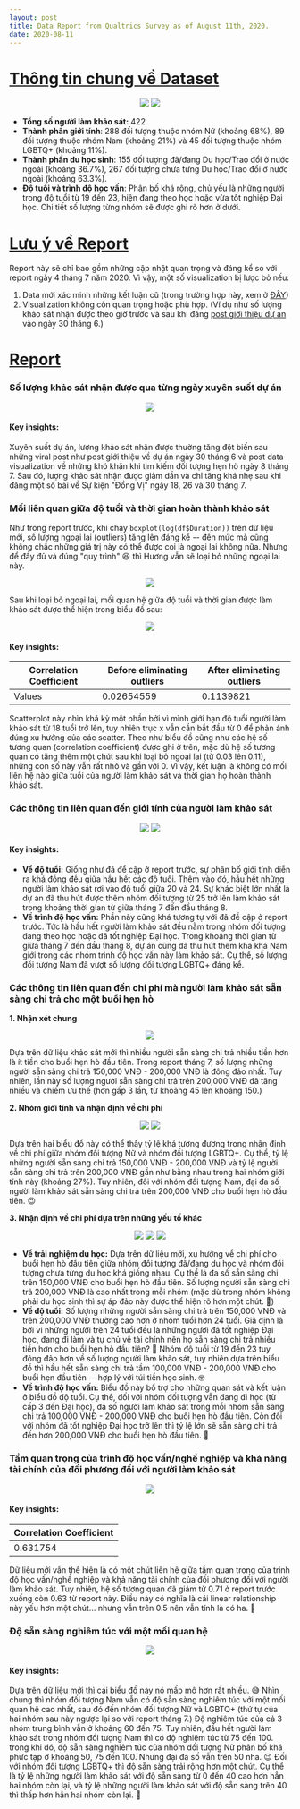 ```yaml
---
layout: post
title: Data Report from Qualtrics Survey as of August 11th, 2020.
date: 2020-08-11
---
```


# <ins>Thông tin chung về Dataset</ins>

<p align="center">
  <img src="https://raw.githubusercontent.com/ngmaihuong/saigondatingproject/master/assets/img/0811/fd-1.png?raw=true">
  <img src="https://raw.githubusercontent.com/ngmaihuong/saigondatingproject/master/assets/img/0811/fd-5.png?raw=true">
</p>

- **Tổng số người làm khảo sát:** 422
- **Thành phần giới tính**: 288 đối tượng thuộc nhóm Nữ (khoảng 68%), 89 đối tượng thuộc nhóm Nam (khoảng 21%) và 45 đối tượng thuộc nhóm LGBTQ+ (khoảng 11%).
- **Thành phần du học sinh**: 155 đối tượng đã/đang Du học/Trao đổi ở nước ngoài (khoảng 36.7%), 267 đối tượng chưa từng Du học/Trao đổi ở nước ngoài (khoảng 63.3%).
- **Độ tuổi và trình độ học vấn**: Phân bố khá rộng, chủ yếu là những người trong độ tuổi từ 19 đến 23, hiện đang theo học hoặc vừa tốt nghiệp Đại học. Chi tiết số lượng từng nhóm sẽ được ghi rõ hơn ở dưới.

# <ins>Lưu ý về Report</ins>
Report này sẽ chỉ bao gồm những cập nhật quan trọng và đáng kể so với report ngày 4 tháng 7 năm 2020. Vì vậy, một số visualization bị lược bỏ nếu:
1. Data mới xác minh những kết luận cũ (trong trường hợp này, xem ở [ĐÂY](https://ngmaihuong.github.io/saigondatingproject/2020/07/05/report.html))
2. Visualization không còn quan trọng hoặc phù hợp. (Ví dụ như số lượng khảo sát nhận được theo giờ trước và sau khi đăng [post giới thiệu dự án](https://www.facebook.com/saigondatingproject/posts/125448935880031?__tn__=K-R) vào ngày 30 tháng 6.)

# <ins>Report</ins>

### Số lượng khảo sát nhận được qua từng ngày xuyên suốt dự án

<p align="center">
  <img src="https://raw.githubusercontent.com/ngmaihuong/saigondatingproject/master/assets/img/0811/fd-2.png?raw=true">
</p>

#### Key insights:
Xuyên suốt dự án, lượng khảo sát nhận được thường tăng đột biến sau những viral post như post giới thiệu về dự án ngày 30 tháng 6 và post data visualization về những khó khăn khi tìm kiếm đối tượng hẹn hò ngày 8 tháng 7. Sau đó, lượng khảo sát nhận được giảm dần và chỉ tăng khá nhẹ sau khi đăng một số bài về Sự kiện "Đồng Vị" ngày 18, 26 và 30 tháng 7.

### Mối liên quan giữa độ tuổi và thời gian hoàn thành khảo sát

Như trong report trước, khi chạy `boxplot(log(df$Duration))` trên dữ liệu mới, số lượng ngoại lai (outliers) tăng lên đáng kể -- đến mức mà cũng không chắc những giá trị này có thể được coi là ngoại lai không nữa. Nhưng để đầy đủ và đúng "quy trình" :laughing: thì Hương vẫn sẽ loại bỏ những ngoại lai này.

<p align="center">
  <img src="https://raw.githubusercontent.com/ngmaihuong/saigondatingproject/master/assets/img/0811/fd-3.png?raw=true">
</p>

Sau khi loại bỏ ngoại lai, mối quan hệ giữa độ tuổi và thời gian được làm khảo sát được thể hiện trong biểu đồ sau:

<p align="center">
  <img src="https://raw.githubusercontent.com/ngmaihuong/saigondatingproject/master/assets/img/0811/fd-4.png?raw=true">
</p>

#### Key insights:

Correlation Coefficient   | Before eliminating outliers | After eliminating outliers  |
------------------------- |-----------------------------|-----------------------------|
Values                    | 0.02654559                  | 0.1139821                   |

Scatterplot này nhìn khá kỳ một phần bởi vì mình giới hạn độ tuổi người làm khảo sát từ 18 tuổi trở lên, tuy nhiên trục x vẫn cần bắt đầu từ 0 để phản ánh đúng xu hướng của các scatter. Theo như biểu đồ cũng như các hệ số tương quan (correlation coefficient) được ghi ở trên, mặc dù hệ số tương quan có tăng thêm một chút sau khi loại bỏ ngoại lai (từ 0.03 lên 0.11), những con số này vẫn rất nhỏ và gần với 0. Vì vậy, kết luận là không có mối liên hệ nào giữa tuổi của người làm khảo sát và thời gian họ hoàn thành khảo sát.

### Các thông tin liên quan đến giới tính của người làm khảo sát

<p align="center">
  <img src="https://raw.githubusercontent.com/ngmaihuong/saigondatingproject/master/assets/img/0811/fd-6.png?raw=true">
  <img src="https://raw.githubusercontent.com/ngmaihuong/saigondatingproject/master/assets/img/0811/fd-7.png?raw=true">
</p>

#### Key insights:

- **Về độ tuổi:** Giống như đã đề cập ở report trước, sự phân bố giới tính diễn ra khá đồng đều giữa hầu hết các độ tuổi. Thêm vào đó, hầu hết những người làm khảo sát rơi vào độ tuổi giữa 20 và 24. Sự khác biệt lớn nhất là dự án đã thu hút được thêm nhóm đối tượng từ 25 trở lên làm khảo sát trong khoảng thời gian từ giữa tháng 7 đến đầu tháng 8.
- **Về trình độ học vấn:** Phần này cũng khá tương tự với đã đề cập ở report trước. Tức là hầu hết người làm khảo sát đều nằm trong nhóm đối tượng đang theo học hoặc đã tốt nghiệp Đại học. Trong khoảng thời gian từ giữa tháng 7 đến đầu tháng 8, dự án cũng đã thu hút thêm kha khá Nam giới trong các nhóm trình độ học vấn này làm khảo sát. Cụ thể, số lượng đối tượng Nam đã vượt số lượng đối tượng LGBTQ+ đáng kể.

### Các thông tin liên quan đến chi phí mà người làm khảo sát sẵn sàng chi trả cho một buổi hẹn hò

**1. Nhận xét chung**

<p align="center">
  <img src="https://raw.githubusercontent.com/ngmaihuong/saigondatingproject/master/assets/img/0811/fd-8.png?raw=true">
</p>

Dựa trên dữ liệu khảo sát mới thì nhiều người sẵn sàng chi trả nhiều tiền hơn là ít tiền cho buổi hẹn hò đầu tiên. Trong report tháng 7, số lượng những người sẵn sàng chi trả 150,000 VNĐ - 200,000 VNĐ là đông đảo nhất. Tuy nhiên, lần này số lượng người sẵn sàng chi trả trên 200,000 VNĐ đã tăng nhiều và chiếm ưu thế (hơn gấp 3 lần, từ khoảng 45 lên khoảng 150.)

**2. Nhóm giới tính và nhận định về chi phí**

<p align="center">
  <img src="https://raw.githubusercontent.com/ngmaihuong/saigondatingproject/master/assets/img/0811/fd-9.png?raw=true">
  <img src="https://raw.githubusercontent.com/ngmaihuong/saigondatingproject/master/assets/img/0811/fd-10.png?raw=true">
</p>

Dựa trên hai biểu đồ này có thể thấy tỷ lệ khá tương đương trong nhận định về chi phí giữa nhóm đối tượng Nữ và nhóm đối tượng LGBTQ+. Cụ thể, tỷ lệ những người sẵn sàng chi trả 150,000 VNĐ - 200,000 VNĐ và tỷ lệ người sẵn sàng chi trả trên 200,000 VNĐ gần như bằng nhau trong hai nhóm giới tính này (khoảng 27%). Tuy nhiên, đối với nhóm đối tượng Nam, đại đa số người làm khảo sát sẵn sàng chi trả trên 200,000 VNĐ cho buổi hẹn hò đầu tiên. :wink:

**3. Nhận định về chi phí dựa trên những yếu tố khác**

<p align="center">
  <img src="https://raw.githubusercontent.com/ngmaihuong/saigondatingproject/master/assets/img/0811/fd-11.png?raw=true">
  <img src="https://raw.githubusercontent.com/ngmaihuong/saigondatingproject/master/assets/img/0811/fd-12.png?raw=true">
  <img src="https://raw.githubusercontent.com/ngmaihuong/saigondatingproject/master/assets/img/0811/fd-13.png?raw=true">
</p>

- **Về trải nghiệm du học:** Dựa trên dữ liệu mới, xu hướng về chi phí cho buổi hẹn hò đầu tiên giữa nhóm đối tượng đã/đang du học và nhóm đối tượng chưa từng du học khá giống nhau. Cụ thể là đa số sẵn sàng chi trên 150,000 VNĐ cho buổi hẹn hò đầu tiên. Số lượng người sẵn sàng chi trả 200,000 VNĐ là cao nhất trong mỗi nhóm (mặc dù trong nhóm không phải du học sinh thì sự áp đảo này được thể hiện rõ hơn một chút. :thinking:) 
- **Về độ tuổi:** Số lượng những người sẵn sàng chi trả trên 150,000 VNĐ và trên 200,000 VNĐ thường cao hơn ở nhóm tuổi hơn 24 tuổi. Giả định là bởi vi những người trên 24 tuổi đều là những người đã tốt nghiệp Đại học, đang đi làm và tự chủ về tài chính nên họ sẵn sàng chi trả nhiều tiền hơn cho buổi hẹn hò đầu tiên? :money_with_wings: Nhóm độ tuổi từ 19 đến 23 tuy đông đảo hơn về số lượng người làm khảo sát, tuy nhiên dựa trên biểu đồ thì hầu hết sẵn sàng chi trả tầm 100,000 VNĐ - 200,000 VNĐ cho buổi hẹn đầu tiên -- hợp lý với túi tiền học sinh. :nerd_face:
- **Về trình độ học vấn:** Biểu đồ này bổ trợ cho những quan sát và kết luận ở biểu đồ độ tuổi. Cụ thể, đối với nhóm đối tượng vẫn đang đi học (từ cấp 3 đến Đại học), đa số người làm khảo sát trong mỗi nhóm sẵn sàng chi trả 100,000 VNĐ - 200,000 VNĐ cho buổi hẹn hò đầu tiên. Còn đối với nhóm đã tốt nghiệp Đại học trở lên thì tỷ lệ lớn sẽ sẵn sàng chi trả đến hơn 200,000 VNĐ cho buổi hẹn hò đầu tiên. :money_with_wings:

### Tầm quan trọng của trình độ học vấn/nghề nghiệp và khả năng tài chính của đối phương đối với người làm khảo sát

<p align="center">
  <img src="https://raw.githubusercontent.com/ngmaihuong/saigondatingproject/master/assets/img/0811/fd-14.png?raw=true" />
</p>

#### Key insights:

| Correlation Coefficient |
|------------------------ |
| 0.631754                |

Dữ liệu mới vẫn thể hiện là có một chút liên hệ giữa tầm quan trọng của trình độ học vấn/nghề nghiệp và khả năng tài chính của đối phương đối với người làm khảo sát. Tuy nhiên, hệ số tương quan đã giảm từ 0.71 ở report trước xuống còn 0.63 từ report này. Điều này có nghĩa là cái linear relationship này yếu hơn một chút... nhưng vẫn trên 0.5 nên vẫn tính là có ha. :hand_over_mouth:

### Độ sẵn sàng nghiêm túc với một mối quan hệ

<p align="center">
  <img src="https://raw.githubusercontent.com/ngmaihuong/saigondatingproject/master/assets/img/0811/fd-15.png?raw=true" />
</p>

#### Key insights:

Dựa trên dữ liệu mới thì cái biểu đồ này nó mấp mô hơn rất nhiều. :sweat_smile: Nhìn chung thì nhóm đối tượng Nam vẫn có độ sẵn sàng nghiêm túc với một mối quan hệ cao nhất, sau đó đến nhóm đối tượng Nữ và LGBTQ+ (thứ tự của hai nhóm sau này ngược lại so với report tháng 7.) Độ nghiêm túc của cả 3 nhóm trung bình vẫn ở khoảng 60 đến 75. Tuy nhiên, đầu hết người làm khảo sát trong nhóm đối tượng Nam thì có độ nghiêm túc từ 75 đến 100. trong khi đó, độ sẵn sàng nghiêm túc của nhóm đối tượng Nữ phân bố khá phức tạp ở khoảng 50, 75 đến 100. Nhưng đại đa số vẫn trên 50 nha. :wink: Đối với nhóm đối tượng LGBTQ+ thì độ sẵn sàng trải rộng hơn một chút. Cụ thể là tỷ lệ những người làm khảo sát với độ sẵn sàng từ 0 đến 40 cao hơn hẳn hai nhóm còn lại, và tỷ lệ những người làm khảo sát với độ sẵn sàng trên 40 thì thấp hơn hẳn hai nhóm còn lại. :thinking:
